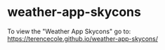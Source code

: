 # weather-app-skycons

To view the "Weather App Skycons" go to: https://terencecole.github.io/weather-app-skycons/
